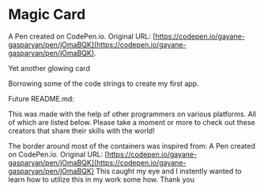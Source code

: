 # Magic Card

A Pen created on CodePen.io. Original URL: [https://codepen.io/gayane-gasparyan/pen/jOmaBQK](https://codepen.io/gayane-gasparyan/pen/jOmaBQK).

Yet another glowing card

Borrowing some of the code strings to create my first app. 



Future README.md:


This was made with the help of other programmers on various platforms. All of which are listed below. Please take a moment or more to check out these creators that share their skills with the world!

The border around most of the containers was inspired from:
A Pen created on CodePen.io. Original URL: [https://codepen.io/gayane-gasparyan/pen/jOmaBQK](https://codepen.io/gayane-gasparyan/pen/jOmaBQK)
  This caught my eye and I instently wanted to learn how to utilize this in my work some how. 
      Thank you
